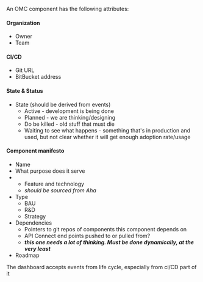 An OMC component has the following attributes:
#### Organization
- Owner
- Team
#### CI/CD
- Git URL
 - BitBucket address
#### State & Status
 - State (should be derived from events)
	 - Active - development is being done
	 - Planned - we are thinking/designing 
	 - Do be killed - old stuff that must die
	 - Waiting to see what happens - something that's in production and used, but not clear whether it will get enough adoption rate/usage
#### Component manifesto
 - Name
 - What purpose does it serve
 - 	 - Feature and technology
	 - *should be sourced from Aha* 
 - Type
	 - BAU
	 - R&D
	 - Strategy
 - Dependencies
	 - Pointers to git repos of components this component depends on
	 - API Connect end points pushed to or pulled from?
	 - ***this one needs a lot of thinking.  Must be done dynamically, at the very least***
 - Roadmap


The dashboard accepts events from life cycle, especially from ci/CD part of it

<!--stackedit_data:
eyJoaXN0b3J5IjpbMTQxNjA0NDY4MiwtNTA4MTY2MzEwLC0xMT
g0ODcxODMxLDE0MzYwNTE0MzMsMzA1NDk3MTkwLC0xMjI1Mzgx
NzEsODAzODI5MTU5XX0=
-->